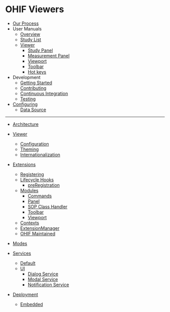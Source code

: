 # OHIF Viewers

- [Our Process](our-process.md)
- User Manuals
  - [Overview](userManuals/index.md)
  - [Study List](userManuals/studyList/index.md)
  - [Viewer](userManuals/viewer/index.md)
    - [Study Panel](userManuals/viewer/studyPanel/study-panel.md)
    - [Measurement Panel](userManuals/viewer/measurementPanel/measurement-panel.md)
    - [Viewport](userManuals/viewer/viewport/viewport.md)
    - [Toolbar](userManuals/viewer/toolbar/toolbar.md)
    - [Hot keys](userManuals/viewer/hotkeys/hotkeys.md)
- Development
  - [Getting Started](development/getting-started.md)
  - [Contributing](development/contributing.md)
  - [Continuous Integration](development/continous-integration.md)
  - [Testing](development/testing.md)
- [Configuring](configuring/index.md)
  - [Data Source](configuring/data-source.md)

---

- [Architecture](architecture/index.md)
- [Viewer](viewer/index.md)
  - [Configuration](viewer/configuration.md)
  - [Theming](viewer/themeing.md)
  - [Internationalization](viewer/internationalization.md)
- [Extensions](extensions/index.md)
  - [Registering](extensions/index.md#registering-an-extension)
  - [Lifecycle Hooks](extensions/index.md#lifecycle-hooks)
    - [preRegistration](extensions/lifecycle/pre-registration.md)
  - [Modules](extensions/index.md#modules)
    - [Commands](extensions/modules/commands.md)
    - [Panel](extensions/modules/panel.md)
    - [SOP Class Handler](extensions/modules/sop-class-handler.md)
    - [Toolbar](extensions/modules/toolbar.md)
    - [Viewport](extensions/modules/viewport.md)
  - [Contexts](extensions/index.md#contexts)
  - [ExtensionManager](extensions/index.md#extensionmanager)
  - [OHIF Maintained](extensions/index.md#maintained-extensions)
- [Modes](modes/index.md)
- [Services](services/index.md)
  - [Default](services/default/index.md)
  - [UI](services/ui/index.md)
    - [Dialog Service](services/ui/ui-dialog-service.md)
    - [Modal Service](services/ui/ui-modal-service.md)
    - [Notification Service](services/ui/ui-notification-service.md)


- [Deployment](deployment/index.md)
  - [Embedded](deployment/index.md#embedded-viewer)
<!--
  - [Stand-alone](deployment/index.md#stand-alone-viewer)
  - [Data](deployment/index.md#data)
- Recipes
  - Script Include
    - [Embedding the Viewer](deployment/recipes/embedded-viewer.md)
  - Stand-Alone
    - [Build for Production](deployment/recipes/build-for-production.md)
    - [Static](deployment/recipes/static-assets.md)
    - [Nginx + Image Archive](deployment/recipes/nginx--image-archive.md)
    - [User Account Control](deployment/recipes/user-account-control.md)
    - [Google Cloud Healthcare](connecting-to-image-archives/google-cloud-healthcare.md)

---

- [FAQ](faq/index.md)
  - [Scope of Project](faq/scope-of-project.md)
  - [Browser Support](faq/browser-support.md)
  - [PWA vs Packaged](faq/pwa-vs-packaged.md)
- [Help](help.md) -->
